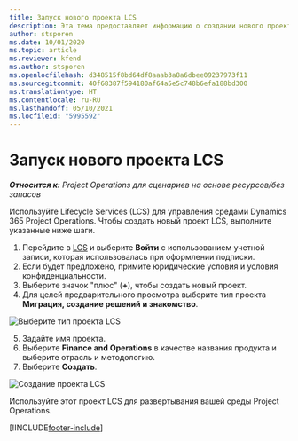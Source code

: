 ```yaml
---
title: Запуск нового проекта LCS
description: Эта тема предоставляет информацию о создании нового проекта в LCS для вашей среды Project Operations.
author: stsporen
ms.date: 10/01/2020
ms.topic: article
ms.reviewer: kfend
ms.author: stsporen
ms.openlocfilehash: d348515f8bd64df8aaab3a8a6dbee09237973f11
ms.sourcegitcommit: 40f68387f594180af64a5e5c748b6efa188bd300
ms.translationtype: HT
ms.contentlocale: ru-RU
ms.lasthandoff: 05/10/2021
ms.locfileid: "5995592"
---
```

# <a name="start-a-new-lcs-project"></a>Запуск нового проекта LCS

_**Относится к:** Project Operations для сценариев на основе ресурсов/без запасов_

Используйте Lifecycle Services (LCS) для управления средами Dynamics 365 Project Operations. Чтобы создать новый проект LCS, выполните указанные ниже шаги.

1. Перейдите в [LCS](https://lcs.dynamics.com/Logon/Index) и выберите **Войти** с использованием учетной записи, которая использовалась при оформлении подписки.
2. Если будет предложено, примите юридические условия и условия конфиденциальности.
3. Выберите значок "плюс" (**+**), чтобы создать новый проект.
4. Для целей предварительного просмотра выберите тип проекта **Миграция, создание решений и знакомство**.

  ![Выберите тип проекта LCS](./media/create-lcs-1.png)

5. Задайте имя проекта. 
6. Выберите **Finance and Operations** в качестве названия продукта и выберите отрасль и методологию. 
7. Выберите **Создать**.

![Создание проекта LCS](./media/create-lcs-2.png)

Используйте этот проект LCS для развертывания вашей среды Project Operations.



[!INCLUDE[footer-include](../includes/footer-banner.md)]